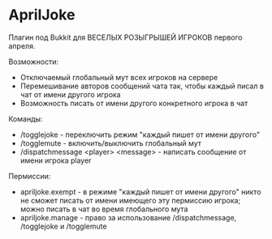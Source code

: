 AprilJoke
=========

Плагин под Bukkit для ВЕСЕЛЫХ РОЗЫГРЫШЕЙ ИГРОКОВ первого апреля.

Возможности:
* Отключаемый глобальный мут всех игроков на сервере
* Перемешивание авторов сообщений чата так, чтобы каждый писал в чат от имени другого игрока
* Возможность писать от имени другого конкретного игрока в чат

Команды:
* /togglejoke - переключить режим "каждый пишет от имени другого"
* /togglemute - включить/выключить глобальный мут
* /dispatchmessage &lt;player&gt; &lt;message&gt; - написать сообщение от имени игрока player

Пермиссии:
* apriljoke.exempt - в режиме "каждый пишет от имени другого" никто не сможет писать от имени имеющего эту пермиссию игрока; можно писать в чат во время глобального мута
* apriljoke.manage - право за использование /dispatchmessage, /togglejoke и /togglemute
